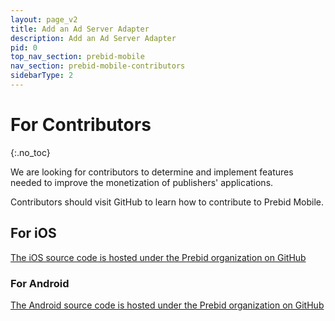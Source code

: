 ```yaml
---
layout: page_v2
title: Add an Ad Server Adapter
description: Add an Ad Server Adapter
pid: 0
top_nav_section: prebid-mobile
nav_section: prebid-mobile-contributors
sidebarType: 2
---
```



# For Contributors

{:.no_toc}

We are looking for contributors to determine and implement features needed to improve the monetization of publishers' applications.

Contributors should visit GitHub to learn how to contribute to Prebid Mobile.

## For iOS

[The iOS source code is hosted under the Prebid organization on GitHub](https://github.com/prebid/prebid-mobile-ios)

### For Android

[The Android source code is hosted under the Prebid organization on GitHub](https://github.com/prebid/prebid-mobile-android)
